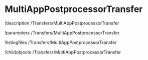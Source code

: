 <!-- MOOSE Documentation Stub: Remove this when content is added. -->

# MultiAppPostprocessorTransfer
!description /Transfers/MultiAppPostprocessorTransfer

!parameters /Transfers/MultiAppPostprocessorTransfer

!listingfiles /Transfers/MultiAppPostprocessorTransfer

!childobjects /Transfers/MultiAppPostprocessorTransfer
